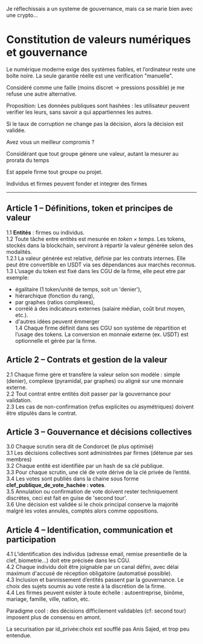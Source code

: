 Je réflechissais a un systeme de gouvernance, mais ca se marie bien avec une crypto...

# Constitution de valeurs numériques et gouvernance

Le numérique moderne exige des systèmes fiables, et l’ordinateur reste une boîte noire.
La seule garantie réelle est une verification "manuelle".

Considéré comme une faille (moins discret -> pressions possible) je me refuse une autre alternative.

Proposition: 
    Les données publiques sont hashées : les utilisateur peuvent verifier les leurs, sans savoir a qui appartiennes les autres.

Si le taux de corruption ne change pas la décision, alors la décision est validée. 

Avez vous un meilleur compromis ?

Considérant que tout groupe génere une valeur, autant la mesurer au prorata du temps

Est appele firme tout groupe ou projet.

Individus et firmes peuvent fonder et integrer des firmes

---

## Article 1 – Définitions, token et principes de valeur
1.1 **Entités** : firmes ou individus.  
1.2 Toute tâche entre entités est mesurée en *token × temps*. Les tokens, stockés dans la blockchain, serviront à répartir la valeur générée selon des modalités.  
1.2.1 La valeur générée est relative, définie par les contrats internes. Elle peut être convertible en USDT via ses dépendances aux marchés reconnus.  
1.3 L’usage du token est fixé dans les CGU de la firme, elle peut etre par exemple:  
- égalitaire (1 token/unité de temps, soit un 'denier'),  
- hiérarchique (fonction du rang),  
- par graphes (ratios complexes),  
- corrélé à des indicateurs externes (salaire médian, coût brut moyen, etc.).  
- d'autres idées peuvent émmerger  
1.4 Chaque firme définit dans ses CGU son système de répartition et l’usage des tokens. La conversion en monnaie externe (ex. USDT) est optionnelle et gérée par la firme.  

## Article 2 – Contrats et gestion de la valeur
2.1 Chaque firme gère et transfère la valeur selon son modèle : simple (denier), complexe (pyramidal, par graphes) ou aligné sur une monnaie externe.  
2.2 Tout contrat entre entités doit passer par la gouvernance pour validation.  
2.3 Les cas de non-confirmation (refus explicites ou asymétriques) doivent être stipulés dans le contrat.  

## Article 3 – Gouvernance et décisions collectives
3.0 Chaque scrutin sera dit de Condorcet (le plus optimisé)  
3.1 Les décisions collectives sont administrées par firmes (détenue par ses membres)  
3.2 Chaque entité est identifiée par un hash de sa clé publique.  
3.3 Pour chaque scrutin, une clé de vote dérive de la clé privée de l’entité.  
3.4 Les votes sont publiés dans la chaine sous forme **clef_publique_de_vote_hachée : votes**.  
3.5 Annulation ou confirmation de vote doivent rester techniquement discrètes, ceci est fait en guise de 'second tour'.  
3.6 Une décision est validée si le choix principal conserve la majorité malgré les votes annulés, comptés alors comme oppositions.  

## Article 4 – Identification, communication et participation
4.1 L’identification des individus (adresse email, remise presentielle de la clef, biometrie...) doit etre précisée dans les CGU.  
4.2 Chaque individu doit être joignable par un canal défini, avec délai maximum d'accusé de réception obligatoire (automatisé possible).  
4.3 Inclusion et bannissement d’entités passent par la gouvernance. Le choix des sujets soumis au vote reste à la discrétion de la firme.  
4.4 Les firmes peuvent exister à toute échelle : autoentreprise, binôme, mariage, famille, ville, nation, etc.

Paradigme cool : des décisions difficilement validables (cf: second tour) imposent plus de consensu en amont.  

La securisation par id_privée:choix est soufflé pas Anis Sajed, et trop peu entendue.